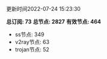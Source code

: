 更新时间2022-07-24 15:23:30

**总订阅: 73**
**总节点: 2827**
**有效节点: 464**
- ss节点: 349
- v2ray节点: 63
- trojan节点: 52
